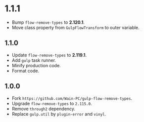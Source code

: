 # 1.1.1

- Bump `flow-remove-types` to **2.120.1**.
- Move class property from `GulpFlowTransform` to outer variable.

## 1.1.0

- Update `flow-remove-types` to **2.119.1**.
- Add `gulp` task runner.
- Minify production code.
- Format code.

## 1.0.0

- Fork `https://github.com/Wain-PC/gulp-flow-remove-types`.
- Upgrade `flow-remove-types` to `2.115.0`.
- Remove `through2` dependency.
- Replace `gulp.util` by `plugin-error` and `vinyl`.
